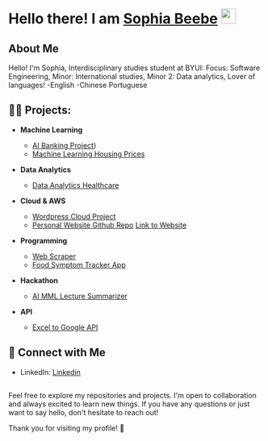 
# Hello there! I am [Sophia Beebe](https://sophiabeebe.com) <img src="https://raw.githubusercontent.com/MartinHeinz/MartinHeinz/master/wave.gif" width="30px">

## About Me

Hello! I'm Sophia,
Interdisciplinary studies student at BYUI:
Focus: Software Engineering,
Minor: International studies,
Minor 2: Data analytics,
Lover of languages! -English -Chinese Portuguese


<h2> 👨‍💻 Projects:</h2>

- **Machine Learning**
  - [AI Banking Project](https://github.com/sophia62/AI-Banking-Project))
  - [Machine Learning Housing Prices](https://github.com/sophia62/Machine-Learning-Housing)
 
- **Data Analytics**
  
  - [Data Analytics Healthcare](https://github.com/sophia62/US-Healthcare-Charges-Data-Analysis)


- **Cloud & AWS**
  - [Wordpress Cloud Project](https://github.com/sophia62/Cloud-Project)
  - [Personal Website Github Repo](https://github.com/sophia62/Personal-website) [Link to Website](https://sophiabeebe.com/)
 
- **Programming**
  - [Web Scraper](https://github.com/sophia62/Web-Scraper)
  - [Food Symptom Tracker App](https://github.com/sophia62/food-symptoms-tracker)

 
- **Hackathon**
  - [AI MML Lecture Summarizer](https://github.com/cupofvilatte/scotti)

- **API**
  - [Excel to Google API](https://github.com/sophia62/Excel_to_Google_API)

  

## 🤳 Connect with Me

- LinkedIn: [Linkedin](https://www.linkedin.com/in/sophia10/)

##

Feel free to explore my repositories and projects. I'm open to collaboration and always excited to learn new things. If you have any questions or just want to say hello, don't hesitate to reach out!

Thank you for visiting my profile! 🚀
